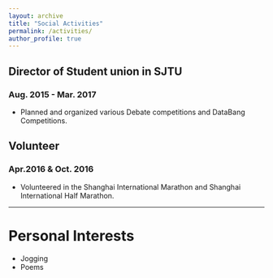 ```yaml
---
layout: archive
title: "Social Activities"
permalink: /activities/
author_profile: true
---
```


## Director of Student union in SJTU 
### Aug. 2015 - Mar. 2017
* Planned and organized various Debate competitions and DataBang Competitions.    
## Volunteer 
### Apr.2016 & Oct. 2016
* Volunteered in the Shanghai International Marathon and Shanghai International Half Marathon.    

- - - -

# Personal Interests
* Jogging
* Poems



